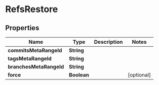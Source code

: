 

# RefsRestore


## Properties

| Name | Type | Description | Notes |
|------------ | ------------- | ------------- | -------------|
|**commitsMetaRangeId** | **String** |  |  |
|**tagsMetaRangeId** | **String** |  |  |
|**branchesMetaRangeId** | **String** |  |  |
|**force** | **Boolean** |  |  [optional] |



